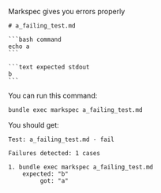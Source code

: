 Markspec gives you errors properly

~~~text file:a_failing_test.md
# a_failing_test.md

```bash command
echo a
```

```text expected stdout
b
```
~~~

You can run this command:

```bash command
bundle exec markspec a_failing_test.md
```

You should get:

```text expected stdout
Test: a_failing_test.md - fail
```

```text expected stderr
Failures detected: 1 cases

1. bundle exec markspec a_failing_test.md
    expected: "b"
         got: "a"
```
